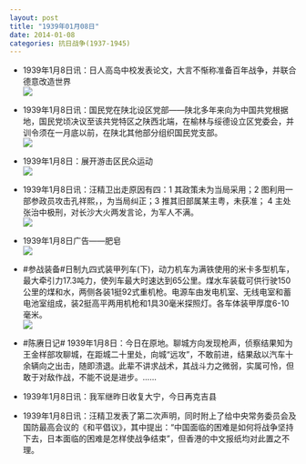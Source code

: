 ```yaml
---
layout: post
title: "1939年01月08日"
date: 2014-01-08
categories: 抗日战争(1937-1945)
---
```


<meta name="referrer" content="no-referrer" />

- 1939年1月8日讯：日人高岛中校发表论文，大言不惭称准备百年战争，并联合德意改造世界 <br/><img src="https://ww2.sinaimg.cn/large/aca367d8jw1ecchd7bkvej20b30q6wl8.jpg" />

- 1939年1月8日讯：国民党在陕北设区党部——陕北多年来向为中国共党根据地，国民党顷决议至该共党特区之陕西北端，在榆林与绥德设立区党委会，并训令须在一月底以前，在陕北其他部分组织国民党支部。 <br/><img src="https://ww1.sinaimg.cn/large/aca367d8jw1eccfmwy1wej203709tjrx.jpg" />

- 1939年1月8日：展开游击区民众运动 <br/><img src="https://ww3.sinaimg.cn/large/aca367d8jw1eccdwih38oj20lf0xhwui.jpg" />

- 1939年1月8日讯：汪精卫出走原因有四：1 其政策未为当局采用；2 图利用一部参政员攻击孔祥熙，，为当局纠正；3 推其旧部属某主粤，未获准； 4 主处张治中极刑，对长沙大火两发言论，为军人不满。 <br/><img src="https://ww1.sinaimg.cn/large/aca367d8jw1ecc6ynx8jtj20830h4whb.jpg" />

- 1939年1月8日广告——肥皂 <br/><img src="https://ww4.sinaimg.cn/large/aca367d8jw1ecc012mj0nj20ko0h7432.jpg" />

- #参战装备#日制九四式装甲列车(下)，动力机车为满铁使用的米卡多型机车，最大牵引力17.3吨力，使列车最大时速达到65公里。煤水车装载可供行驶150公里的煤和水，两侧各装1挺92式重机枪。电源车由发电机室、无线电室和蓄电池室组成，装2挺高平两用机枪和1具30毫米探照灯。各车体装甲厚度6-10毫米。      <br/><img src="https://ww3.sinaimg.cn/large/aca367d8jw1ecbwk2fm54j20cs0g3783.jpg" />

- #陈赓日记# 1939年1月8日：今日在原地。聊城方向发现枪声，侦察结果知为王金样部攻聊城，在距城二十里处，向城“远攻”，不敢前进，结果敌以汽车十余辆向之出击，随即溃退。此辈不讲求战术，其战斗力之微弱，实属可怜，但敢于对敌作战，不能不说是进步。…… 

- 1939年1月8日讯：我军继昨日收复大宁，今日再克吉县 

- 1939年1月8日讯：汪精卫发表了第二次声明，同时附上了给中央常务委员会及国防最高会议的《和平倡议》，其中提出：“中国面临的困难是如何将战争坚持下去，日本面临的困难是怎样使战争结束”，但香港的中文报纸均对此置之不理。 

